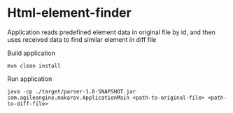 # Html-element-finder

Application reads predefined element data in original file by id, and then uses received data to find similar element in diff file

Build application

```
mvn clean install
```

Run application
```
java -cp ./target/parser-1.0-SNAPSHOT.jar com.agileengine.makarov.ApplicationMain <path-to-original-file> <path-to-diff-file>
```
